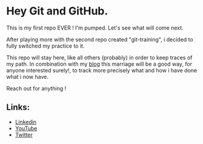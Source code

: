 # Hey Git and GitHub.
This is my first repo EVER ! I'm pumped. Let's see what will come next.

After playing more with the second repo created "git-training", i decided to fully switched my practice to it.

This repo will stay here, like all others (probably) in order to keep traces of my path. In combination with my [blog](https://www.jeremyperreau.com) this marriage will be a good way, for anyone interested surely!, to track more precisely what and how i have done what i now have.

Reach out for anything !

## Links:
- [Linkedin](https://www.linkedin.com/in/jeremyperreau/)
- [YouTube](https://www.youtube.com/channel/UC3N4Gdvnjj3nTX3bwGvZ80w)
- [Twitter](https://twitter.com/jeremy_perreau)
